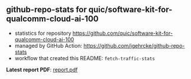 ## github-repo-stats for quic/software-kit-for-qualcomm-cloud-ai-100

- statistics for repository https://github.com/quic/software-kit-for-qualcomm-cloud-ai-100
- managed by GitHub Action: https://github.com/jgehrcke/github-repo-stats
- workflow that created this README: `fetch-traffic-stats`

**Latest report PDF**: [report.pdf](https://github.com/njjetha/System-Design/raw/github-repo-stats/quic/software-kit-for-qualcomm-cloud-ai-100/latest-report/report.pdf)

